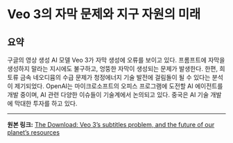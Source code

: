 # Veo 3의 자막 문제와 지구 자원의 미래

## 요약
구글의 영상 생성 AI 모델 Veo 3가 자막 생성에 오류를 보이고 있다.  프롬프트에 자막을 생성하지 말라는 지시에도 불구하고, 엉뚱한 자막이 생성되는 문제가 발생한다.  한편, 희토류 금속 네오디뮴의 수급 문제가 청정에너지 기술 발전에 걸림돌이 될 수 있다는 분석이 제기되었다.  OpenAI는 마이크로소프트의 오피스 프로그램에 도전할 AI 에이전트를 개발 중이며,  AI 관련 다양한 이슈들이 기술계에서 논의되고 있다.  중국은 AI 기술 개발에 막대한 투자를 하고 있다.

---

**원본 링크:** [The Download: Veo 3’s subtitles problem, and the future of our planet’s resources](https://www.technologyreview.com/2025/07/16/1120240/the-download-veo-3s-subtitles-problem-and-the-future-of-our-planets-resources/)
